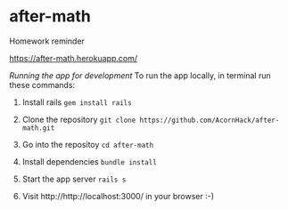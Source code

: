 # after-math
Homework reminder

https://after-math.herokuapp.com/

_Running the app for development_
To run the app locally, in terminal run these commands:

1) Install rails
`gem install rails`

2) Clone the repository
`git clone https://github.com/AcornHack/after-math.git`

3) Go into the repositoy
`cd after-math`

3) Install dependencies
`bundle install`

4) Start the app server
`rails s`

5) Visit http://http://localhost:3000/ in your browser :-)


